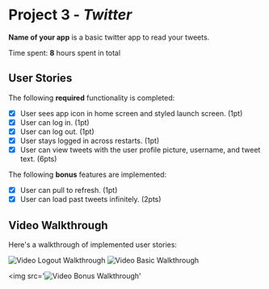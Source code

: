 # Project 3 - *Twitter*

**Name of your app** is a basic twitter app to read your tweets.

Time spent: **8** hours spent in total

## User Stories

The following **required** functionality is completed:

- [x] User sees app icon in home screen and styled launch screen. (1pt)
- [x] User can log in. (1pt)
- [x] User can log out. (1pt)
- [x] User stays logged in across restarts. (1pt)
- [x] User can view tweets with the user profile picture, username, and tweet text. (6pts)

The following **bonus** features are implemented:

- [x] User can pull to refresh. (1pt)
- [x] User can load past tweets infinitely. (2pts)

## Video Walkthrough

Here's a walkthrough of implemented user stories:

<img src='https://user-images.githubusercontent.com/61363761/110029848-fa704380-7d02-11eb-8442-ff895825762e.mov' title='Video Logout Walkthrough' width='' alt='Video Logout Walkthrough' />

<img src='https://media.giphy.com/media/ePwVzqlGRzOrhAGwSq/giphy.gif' title='Video Basic Walkthrough' width='' alt='Video Basic Walkthrough' />

<img src='<img src='https://media.giphy.com/media/ePwVzqlGRzOrhAGwSq/giphy.gif' title='Video Bonus Walkthrough' width='' alt='Video Bonus Walkthrough' />' 

